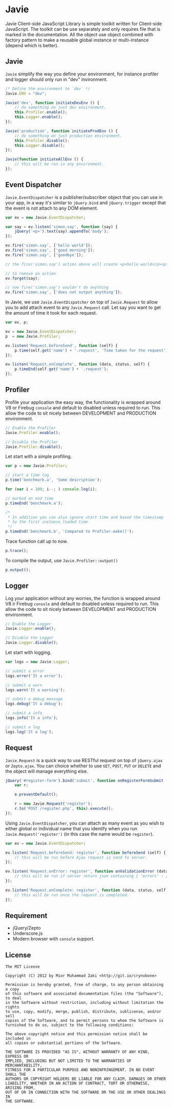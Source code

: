 Javie
=====

Javie Client-side JavaScript Library is simple toolkit written for Client-side JavaScript. The toolkit can be use separately and only requires file that is marked in the documentation. All the object use object combined with factory pattern to make a reusable global instance or multi-instance (depend which is better).

## Javie

`Javie` simplify the way you define your environment, for instance profiler and logger should only run in "dev" invironment.

```javascript
/* Define the environment to `dev` */
Javie.ENV = "dev";

Javie('dev', function initiateDevEnv () {
	// do something on just dev environment.
    this.Profiler.enable();
    this.Logger.enable();
});

Javie('production', function initiateProdEnv () {
    // do something on just production environment.
    this.Profiler.disable();
    this.Logger.disable();
});

Javie(function initiateAllEnv () {
    // this will be run in any environment.
});
```

## Event Dispatcher

`Javie.EventDispatcher` is a publisher/subscriber object that you can use in your app, in a way it's similar to `jQuery.bind` and `jQuery.trigger` except that the event is not attach to any DOM element.

```javascript
var ev = new Javie.EventDispatcher;

var say = ev.listen('simon.say', function (say) {
	jQuery('<p>').text(say).appendTo('body');
});

ev.fire('simon.say', ['hello world']);
ev.fire('simon.say', ['good morning']);
ev.fire('simon.say', ['goodbye']);

// the fire('simon.say') action above will create <p>hello world</p><p>good morning</p><p>goodbye</p>

// to remove an action
ev.forget(say);

// now fire('simon.say') wouldn't do anything
ev.fire('simon.say', ['does not output anything']);
```

In Javie, we use `Javie.EventDispatcher` on top of `Javie.Request` to allow you to add attach event to any `Javie.Request` call. Let say you want to get the amount of time it took for each request.

```javascript
var ev, p;

ev = new Javie.EventDispatcher;
p  = new Javie.Profiler;

ev.listen('Request.beforeSend', function (self) {
	p.time(self.get('name') + '.request', 'Time taken for the request');
});

ev.listen('Request.onComplete', function (data, status, self) {
	p.timeEnd(self.get('name') + '.request');
});
```

## Profiler

Profile your application the easy way, the functionality is wrapped around V8 or Firebug `console` and default to disabled unless required to run. This allow the code to sit nicely between DEVELOPMENT and PRODUCTION environment.

```javascript
// Enable the Profiler
Javie.Profiler.enable();

// Disable the Profiler
Javie.Profiler.disable();
```

Let start with a simple profiling.

```javascript
var p = new Javie.Profiler;

// start a time log
p.time('benchmark.a', 'Some description');

for (var i = 100; i--; ) console.log(i);

// marked an end time
p.timeEnd('benchmark.a');

/*
 * In addition you can also ignore start time and based the timestamp
 * to the first instance loaded time
 */
p.timeEnd('benchmark.b', 'Compared to Profiler.make()');
```

Trace function call up to now.

```javascript
p.trace();
```

To compile the output, use `Javie.Profiler::output()`

```javascript
p.output();
```

## Logger

Log your application without any worries, the function is wrapped around V8 ir Firebug `console` and default to disabled unless required to run. This allow the code to sit nicely between DEVELOPMENT and PRODUCTION environment.

```javascript
// Enable the Logger
Javie.Logger.enable();

// Disable the Logger
Javie.Logger.disable();
```

Let start with logging.

```javascript
var logs = new Javie.Logger;

// submit a error
logs.error('It a error');

// submit a warn
logs.warn('It a warning');

// submit a debug message
logs.debug('It a debug');

// submit a info
logs.info('It a info');

// submit a log
logs.log('It a log');
```

## Request

`Javie.Request` is a quick way to use RESTful request on top of `jQuery.ajax` or `Zepto.ajax`. You can choice whether to use `GET`, `POST`, `PUT` or `DELETE` and the object will manage everything else.

```javascript
jQuery('#register-form').bind('submit', function onRegisterFormSubmit (e) {
	var r;

	e.preventDefault();

	r = new Javie.Request('register');
	r.to('POST /register.php', this).execute();
});
```

Using `Javie.EventDispatcher`, you can attach as many event as you wish to either global or individual name that you identify when you run `Javie.Request('register')` (in this case the name would be `register`).

```javascript
var ev = new Javie.EventDispatcher;

ev.listen('Request.beforeSend: register', function beforeSend (self) {
	// this will be run before Ajax request is send to server.
});

ev.listen('Request.onError: register', function onValidationError (data, status, self) {
	// this will be run if server return json containing { 'errors' : [ ] }
});

ev.listen('Request.onComplete: register', function (data, status, self) {
	// this will be run once the request is completed.
});
```

## Requirement

* jQuery/Zepto
* Underscore.js
* Modern browser with `console` support.

## License

	The MIT License

	Copyright (C) 2012 by Mior Muhammad Zaki <http://git.io/crynobone>

	Permission is hereby granted, free of charge, to any person obtaining a copy
	of this software and associated documentation files (the "Software"), to deal
	in the Software without restriction, including without limitation the rights
	to use, copy, modify, merge, publish, distribute, sublicense, and/or sell
	copies of the Software, and to permit persons to whom the Software is
	furnished to do so, subject to the following conditions:

	The above copyright notice and this permission notice shall be included in
	all copies or substantial portions of the Software.

	THE SOFTWARE IS PROVIDED "AS IS", WITHOUT WARRANTY OF ANY KIND, EXPRESS OR
	IMPLIED, INCLUDING BUT NOT LIMITED TO THE WARRANTIES OF MERCHANTABILITY,
	FITNESS FOR A PARTICULAR PURPOSE AND NONINFRINGEMENT. IN NO EVENT SHALL THE
	AUTHORS OR COPYRIGHT HOLDERS BE LIABLE FOR ANY CLAIM, DAMAGES OR OTHER
	LIABILITY, WHETHER IN AN ACTION OF CONTRACT, TORT OR OTHERWISE, ARISING FROM,
	OUT OF OR IN CONNECTION WITH THE SOFTWARE OR THE USE OR OTHER DEALINGS IN
	THE SOFTWARE.
